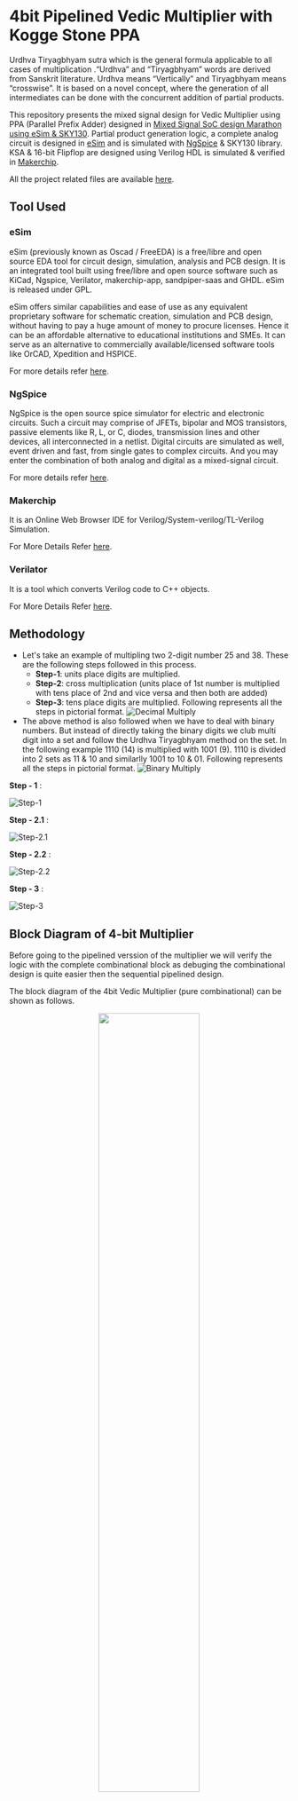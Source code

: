 # 4bit Pipelined Vedic Multiplier with Kogge Stone PPA

Urdhva Tiryagbhyam sutra which is the general formula applicable to all cases of multiplication .“Urdhva” and “Tiryagbhyam” words are derived from Sanskrit literature. Urdhva means “Vertically” and Tiryagbhyam means “crosswise”. It is based on a novel concept, where the generation of all intermediates can be done with the concurrent addition of partial products. 

This repository presents the mixed signal design for Vedic Multiplier using PPA (Parallel Prefix Adder) designed in [Mixed Signal SoC design
Marathon using eSim & SKY130](https://hackathon.fossee.in/esim/). Partial product generation logic, a complete analog circuit is designed in [eSim](https://esim.fossee.in/home) and is simulated with [NgSpice](http://ngspice.sourceforge.net/docs.html) & SKY130 library. KSA & 16-bit Flipflop are designed using Verilog HDL is simulated & verified in [Makerchip](https://www.makerchip.com/).

All the project related files are available [here](https://github.com/kalyan-prusty/vedic_multiplier/tree/main/vedic_multi_4bit_test).

## Tool Used

### eSim

eSim (previously known as Oscad / FreeEDA) is a free/libre and open source EDA tool for circuit design, simulation, analysis and PCB design. It is an integrated tool built using free/libre and open source software such as KiCad, Ngspice, Verilator, makerchip-app, sandpiper-saas and GHDL. eSim is released under GPL.

eSim offers similar capabilities and ease of use as any equivalent proprietary software for schematic creation, simulation and PCB design, without having to pay a huge amount of money to procure licenses. Hence it can be an affordable alternative to educational institutions and SMEs. It can serve as an alternative to commercially available/licensed software tools like OrCAD, Xpedition and HSPICE.

For more details refer [here](https://esim.fossee.in/home).

### NgSpice

NgSpice is the open source spice simulator for electric and electronic circuits. Such a circuit may comprise of JFETs, bipolar and MOS transistors, passive elements like R, L, or C, diodes, transmission lines and other devices, all interconnected in a netlist. Digital circuits are simulated as well, event driven and fast, from single gates to complex circuits. And you may enter the combination of both analog and digital as a mixed-signal circuit.

For more details refer [here](http://ngspice.sourceforge.net/docs.html).


### Makerchip

It is an Online Web Browser IDE for Verilog/System-verilog/TL-Verilog Simulation. 

For More Details Refer [here](https://www.makerchip.com/).

### Verilator

It is a tool which converts Verilog code to C++ objects. 

For More Details Refer [here](https://www.veripool.org/verilator/).

## Methodology 

- Let's take an example of multipling two 2-digit number 25 and 38. These are the following steps followed in this process.
  - **Step-1**: units place digits are multiplied.   
  - **Step-2**: cross multiplication (units place of 1st number is multiplied with tens place of 2nd and vice versa and then both are added)
  - **Step-3**: tens place digits are multiplied.
Following represents all the steps in pictorial format.
![Decimal Multiply](images/example_multi.gif)
- The above method is also followed when we have to deal with binary numbers. But instead of directly taking the binary digits we club multi digit into a set and follow the Urdhva Tiryagbhyam method on the set. In the following example 1110 (14) is multiplied with 1001 (9). 1110 is divided into 2 sets as 11 & 10 and similarlly 1001 to 10 & 01. Following represents all the steps in pictorial format.
![Binary Multiply](images/example_multi_4bit.gif)

**Step - 1** :

![Step-1](images/step_1.png)

**Step - 2.1** :

![Step-2.1](images/step_2_1.png)

**Step - 2.2** :

![Step-2.2](images/step_2_2.png)

**Step - 3** :

![Step-3](images/step_3.png)

## Block Diagram of 4-bit Multiplier
Before going to the pipelined verssion of the multiplier we will verify the logic with the complete combinational block as debuging the combinational design is quite easier then the sequential pipelined design. 

The block diagram of the 4bit Vedic Multiplier (pure combinational) can be shown as follows.

<p align="center" width="100%">
    <img width="60%" src="images/kogge_stone.svg"> 
</p>

The block diagram of the 4bit Pipelined Vedic Multiplier can be shown as follows.

<p align="center" width="100%">
    <img width="60%" src="images/vedic_pipelined.png"> 
</p>

## Components of 4-bit Multiplier 
Subcircuit for NOT, AND & XOR gates are designed as shown below.

### NOT gate with SKY130
Here the W/L ratio of PMOS to NMOS is maintained 2 (assuming mobility_of_electron/mobility_of_hole = 2) such that the rise time and fall time will be same. 
| W/L | Value |
| ----------- | ----------- |
| SC1 (PMOS) | 2 |
| SC2 (NMOS) | 1 |

<p align="center" width="100%">
    <img width="60%" src="images/not.png"> 
</p>

### AND gate with SKY130
Here also the overall W/L ratio of PMOS to NMOS is maintained 2. 
| W/L | Value |
| ----------- | ----------- |
| SC1,SC4 (PMOS) | 2 |
| SC2,SC3 (NMOS) | 2 |

<p align="center" width="100%">
    <img width="60%" src="images/and.png"> 
</p>

### XOR gate with SKY130
Here also the overall W/L ratio of PMOS to NMOS is maintained 2. 
| W/L | Value |
| ----------- | ----------- |
| SC1,SC2,SC5,SC6 (PMOS) | 4 |
| SC3,SC4,SC7,SC8 (NMOS) | 2 |

<p align="center" width="100%">
    <img width="60%" src="images/xor.png"> 
</p>

### Half Adder
Using the basic gates designed above half adder is designed.

<p align="center" width="100%">
    <img width="60%" src="images/HA.png"> 
</p>

### 2-bit Vedic Multiplier
This is designed with and gate and half adder, for which the schematic is shown below. Partial products are generated by four of these.
<p align="center" width="100%">
    <img width="60%" src="images/vedic_2bit_adder.png"> 
</p>
All the designs discussed above are done with analog components (MOSFETs).

### Kogge Stone Adder
The adder used in this is a parallel prefix version of the Carry Look Ahead Adder (CLA) i.e. Kogge Stone PPA. It is the fastest adder which focuses on design time and is said to be a good alternative for high performance applications. The speedy nature of Kogge Stone Adder (KSA) is because of minimum logic depth and restricted fan-out. In KSA, parallel advance will give scope to generate fast carry for intermediate stages. Block diagram of KSA is as follows 

<p align="center" width="100%">
    <img width="60%" src="images/kogge_stone_block.svg"> 
</p>

Black and Grey circle in KSA can be implimented as shown below

<p align="center" width="100%">
    <img width="30%" src="images/grey_black.png"> 
</p>

More on KSA can be found [here](https://en.wikipedia.org/wiki/Kogge%E2%80%93Stone_adder)

This module is a complete digital module and is implimented using Verilog HDL and simulated & verified using makerchip. 
- Verilog Code for "black circle".
```verilog 
module black_circle(gi,pi,gj,pj,gk,pk);
	input gi,pi,gj,pj;
	output gk,pk;
	
	assign gk = gi | (gj & pi);
	assign pk = pi&pj;
endmodule 
```
- Verilog Code for "grey circle".
```verilog 
module grey_circle(gi,pi,gj,gk);
	input gi,pi,gj;
	output gk;
	
	assign gk = gi | (gj & pi);
endmodule 
```

- Verilog Code for "ksa 4bit adder".
```verilog 
module ksa_4bit(a,b,y);
	input [3:0] a;
	input [3:0] b;
	output [4:0] y;

	wire [3:0] g;
	wire [3:0] p;
	wire [3:0] h;

	wire g11,g12,g21,g22;
	wire p12;

	generate
		genvar i;
		for (i = 0; i < 4; i = i + 1)
		begin:pgh_block
			assign p[i] = a[i] | b[i];
			assign g[i] = a[i] & b[i];
			assign h[i] = a[i] ^ b[i];
		end
	endgenerate

	//layer - 1
	grey_circle  gc11(.gi(g[1]),.pi(p[1]),.gj(g[0]),.gk(g11));
	black_circle bc11(.gi(g[3]),.pi(p[3]),.gj(g[2]),.pj(p[2]),.gk(g12),.pk(p12));

	//layer - 2
	grey_circle  gc21(.gi(g[2]),.pi(p[2]),.gj(g11),.gk(g21));
	grey_circle  gc22(.gi(g12),.pi(p12),.gj(g11),.gk(g22));

	//sum
	assign y[0] = h[0] ^ 0;
	assign y[1] = h[1] ^ g[0];
	assign y[2] = h[2] ^ g11;
	assign y[3] = h[3] ^ g21;
	assign y[4] = g22;

endmodule 
```
Using the above code & NgVeri tool of eSim .tlv file is generated which is again converted to spice model using the follwing instruction.
### Generation of Counter Model using Ngveri Tab
1. Open eSim
2. Run NgVeri-Makerchip
3. Add top level verilog file in Makerchip Tab
4. Click on NgVeri tab
5. Add dependency files
6. Click on Run Verilog to NgSpice Converter
7. Debug if any errors
8. Model created successfully

This KSA is simulated in makerchip and the simulated result is as follows. The input a and b are asserted with random number by makerchip (in this example a = **0xF** and b = **0x9**) which results **0xF + 0x9 = 0x18**. Hence the KSA is verified and now we can use it in eSim for our mixed signal design. 

<p align="center" width="100%">
    <img width="70%" src="images/ksa_simulation.png"> 
</p>

## Schematic of 4-bit multiplier with KSA
<p align="center" width="100%">
    <img width="100%" src="images/main_schematic.png"> 
</p>

Here along with the previous discussed sub circuits, adc_bridge_n and dac_bridge_n have been used to interconnect between analog (all the component in partial product generator) and digital (all 3 KSAs) to convert the analog voltage to digital bits & from digital bits to analog voltage respectively. Finally the whole schematic is converted to a subcircuit for verifing it by simulation. Schematic for simulation is shown below.

<p align="center" width="100%">
    <img width="100%" src="images/main_simulation.png"> 
</p>

### Simulation Results for Non-Pipelined Vedic Multiplier 
Input for the above design:
- Input "**a**" is 10(0b1010) for t = 0 to 1 sec and then 7(0b0111) for t = 1 to 2 sec

<p align="center" width="100%">
    <img width="100%" src="images/a_wave.gif"> 
</p>

- Input "**b**"  is 12(0b1100) for t = 0 to 1 sec and then 7(0b0111) for t = 1 to 2 sec 

<p align="center" width="100%">
    <img width="100%" src="images/b_wave.gif"> 
</p>


Output from the above design:
- Output "**z**" is 120(0b1111000) = 10 * 12 for t = 0 to 1 sec and then 49(0b110001) = 7 * 7 for t = 1 to 2 sec

<p align="center" width="100%">
    <img width="100%" src="images/z_wave.gif"> 
</p>

After the simulation is done properly for the completly combinational circuit of the design we can improve the design using a Flipflip and dividing the logical design in to 2 stages where First stage of pipeline being the partial product generator (Analog Design) and second stage being the partial product adder using KSA (Degital Design). As the Flip flop is introduced now the sampling of input happens on positive edge of clock as the FF designed is a positive edge triggered flipflip. And output is produced just after the sampling as both side of the flipflop there are combinational circuits present.

After adding the flipflop in between 2 stages the Vedic Multiplier subcircuit looks as follows.

<p align="center" width="100%">
    <img width="100%" src="images/main_schematic_pipelined.gif"> 
</p>

### Simulation Results for Pipelined Vedic Multiplier 
Input for the above design:
- Input "**a**" is 10(0b1010) for t = 0 to 1 sec, 7(0b0111) for t = 1 to 2 sec and then 11(ob1011) for the rest.

<p align="center" width="100%">
    <img width="100%" src="images/a_wave_pipelined.gif"> 
</p>

- Input "**b**"  is 12(0b1100) for t = 0 to 1 sec, 7(0b0111) for t = 1 to 2 sec and then 12(ob1100) for the rest.

<p align="center" width="100%">
    <img width="100%" src="images/b_wave_pipelined.gif"> 
</p>


Output from the above design:
- Output "**z**" is 120(0b1111000) = 10 * 12 for t = 0.5 to 1.5 sec, 49(0b110001) = 7 * 7 for t = 1.5 to 2.5 sec and then 132(0b10000100) for the rest.

<p align="center" width="100%">
    <img width="100%" src="images/z_wave_pipelined.gif"> 
</p>

- Observation: 
	- Here although the input is same for the initial 2 sec of time period but there is a shift of 0.5 sec in the output because of the flipflop in between. 
	- The delay of both the stages (Partial product genrator & product generator) have to be considered before providing nect input to the design in case of the combinational design. But incase of pipelined design we have to consider the maximum delay of both the stages which will be for sure lesser than delay offerered by both stages. Hence we can conclude that pipelined designs are generally faster then the pure combinational circuits.

## Salient Feature of Design
- Parallel generation of partial product makes the design more suitable for faster multiplication application.  
- This whole design is divided it into 2 logical part just with a flipflop of 16 bit width and 2 stages for better through-put with same latency. 
- Kogge Stone Parallel Prefix Adder is one of the fastest adder being used in design.
- All the primitive gates are designed with proper W/L ratio to maintain rise and fall time same. 
- Modularzation of the project makes the design easy to debug and improve.
- Design is completely scalable as this can be used as a building block for 8bit vedic multiplier.

## Future Scope
- KSA can be replaced by some more improved design of adder.

## Reference
[1] [Urdhva-Tiryagbyham Method of Vedic Multiplication](https://en.wikibooks.org/wiki/Vedic_Mathematics/Sutras/Urdhva-Tiryagbyham)

[2] [Vedic Multiplier](https://www.semanticscholar.org/paper/Design-of-Vedic-multiplier-using-Urdhva-Tiryagbhyam-Sutra/29e50274fddab42ec935af57a39aac92080c9e6c)

[3] [Kogge Stone Adder](https://en.wikipedia.org/wiki/Kogge%E2%80%93Stone_adder)

## Acknowledgment
1. [FOSSEE](https://esim.fossee.in/), [IIT Bombay](http://iitb.ac.in/)
2. [Google](https://www.google.co.in/)
3. [Spoken Tutorial](https://spoken-tutorial.org/)
4. [Chip to Startup](https://www.c2s.gov.in/)
5. [Steve Hoover](https://www.linkedin.com/in/steve-hoover-a44b607/), Founder, Redwood EDA
6. [Kunal Ghosh](https://www.linkedin.com/in/kunal-ghosh-vlsisystemdesign-com-28084836/), Co-founder, [VSD Corp. Pvt. Ltd.](https://www.vlsisystemdesign.com/)
7. [Sumanto Kar](https://www.linkedin.com/in/sumanto-kar-0424391a9/), eSim Team, FOSSEE
